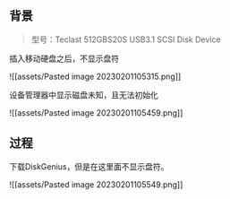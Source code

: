 
## 背景

> 型号：Teclast 512GBS20S USB3.1 SCSI Disk Device

插入移动硬盘之后，不显示盘符

![[assets/Pasted image 20230201105315.png]]

设备管理器中显示磁盘未知，且无法初始化

![[assets/Pasted image 20230201105459.png]]



## 过程

下载DiskGenius，但是在这里面不显示盘符。

![[assets/Pasted image 20230201105549.png]]



